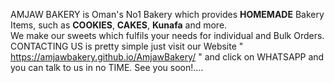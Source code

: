 AMJAW BAKERY is Oman's No1 Bakery which provides **HOMEMADE** Bakery Items, such as **COOKIES**, **CAKES**, **Kunafa** and more.<br>
We make our sweets which fulfils your needs for individual and Bulk Orders. 
CONTACTING US is pretty simple just visit our Website " https://amjawbakery.github.io/AmjawBakery/ " and click on WHATSAPP and you can talk to us in no TIME.
See you soon!....
